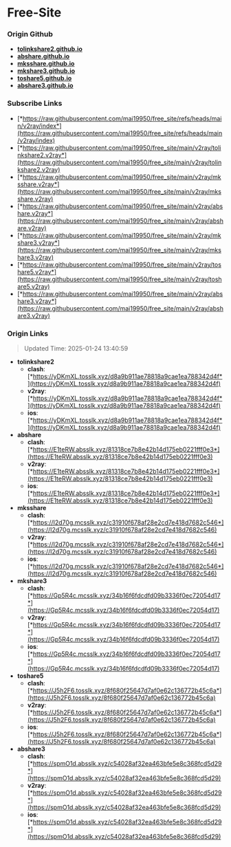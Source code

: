 # Free-Site

### Origin Github

- [**tolinkshare2.github.io**](https://github.com/tolinkshare2/tolinkshare2.github.io)
- [**abshare.github.io**](https://github.com/abshare/abshare.github.io)
- [**mksshare.github.io**](https://github.com/mksshare/mksshare.github.io)
- [**mkshare3.github.io**](https://github.com/mkshare3/mkshare3.github.io)
- [**toshare5.github.io**](https://github.com/toshare5/toshare5.github.io)
- [**abshare3.github.io**](https://github.com/abshare3/abshare3.github.io)

### Subscribe Links

- [*https://raw.githubusercontent.com/mai19950/free_site/refs/heads/main/v2ray/index*](https://raw.githubusercontent.com/mai19950/free_site/refs/heads/main/v2ray/index)
- [*https://raw.githubusercontent.com/mai19950/free_site/main/v2ray/tolinkshare2.v2ray*](https://raw.githubusercontent.com/mai19950/free_site/main/v2ray/tolinkshare2.v2ray)
- [*https://raw.githubusercontent.com/mai19950/free_site/main/v2ray/mksshare.v2ray*](https://raw.githubusercontent.com/mai19950/free_site/main/v2ray/mksshare.v2ray)
- [*https://raw.githubusercontent.com/mai19950/free_site/main/v2ray/abshare.v2ray*](https://raw.githubusercontent.com/mai19950/free_site/main/v2ray/abshare.v2ray)
- [*https://raw.githubusercontent.com/mai19950/free_site/main/v2ray/mkshare3.v2ray*](https://raw.githubusercontent.com/mai19950/free_site/main/v2ray/mkshare3.v2ray)
- [*https://raw.githubusercontent.com/mai19950/free_site/main/v2ray/toshare5.v2ray*](https://raw.githubusercontent.com/mai19950/free_site/main/v2ray/toshare5.v2ray)
- [*https://raw.githubusercontent.com/mai19950/free_site/main/v2ray/abshare3.v2ray*](https://raw.githubusercontent.com/mai19950/free_site/main/v2ray/abshare3.v2ray)

### Origin Links

> Updated Time: 2025-01-24 13:40:59

- **tolinkshare2**
  - **clash**: [*https://yDKmXL.tosslk.xyz/d8a9b911ae78818a9cae1ea788342d4f*](https://yDKmXL.tosslk.xyz/d8a9b911ae78818a9cae1ea788342d4f)
  - **v2ray**: [*https://yDKmXL.tosslk.xyz/d8a9b911ae78818a9cae1ea788342d4f*](https://yDKmXL.tosslk.xyz/d8a9b911ae78818a9cae1ea788342d4f)
  - **ios**: [*https://yDKmXL.tosslk.xyz/d8a9b911ae78818a9cae1ea788342d4f*](https://yDKmXL.tosslk.xyz/d8a9b911ae78818a9cae1ea788342d4f)
- **abshare**
  - **clash**: [*https://E1teRW.absslk.xyz/81318ce7b8e42b14d175eb0221fff0e3*](https://E1teRW.absslk.xyz/81318ce7b8e42b14d175eb0221fff0e3)
  - **v2ray**: [*https://E1teRW.absslk.xyz/81318ce7b8e42b14d175eb0221fff0e3*](https://E1teRW.absslk.xyz/81318ce7b8e42b14d175eb0221fff0e3)
  - **ios**: [*https://E1teRW.absslk.xyz/81318ce7b8e42b14d175eb0221fff0e3*](https://E1teRW.absslk.xyz/81318ce7b8e42b14d175eb0221fff0e3)
- **mksshare**
  - **clash**: [*https://I2d70g.mcsslk.xyz/c31910f678af28e2cd7e418d7682c546*](https://I2d70g.mcsslk.xyz/c31910f678af28e2cd7e418d7682c546)
  - **v2ray**: [*https://I2d70g.mcsslk.xyz/c31910f678af28e2cd7e418d7682c546*](https://I2d70g.mcsslk.xyz/c31910f678af28e2cd7e418d7682c546)
  - **ios**: [*https://I2d70g.mcsslk.xyz/c31910f678af28e2cd7e418d7682c546*](https://I2d70g.mcsslk.xyz/c31910f678af28e2cd7e418d7682c546)
- **mkshare3**
  - **clash**: [*https://Gp5R4c.mcsslk.xyz/34b16f6fdcdfd09b3336f0ec72054d17*](https://Gp5R4c.mcsslk.xyz/34b16f6fdcdfd09b3336f0ec72054d17)
  - **v2ray**: [*https://Gp5R4c.mcsslk.xyz/34b16f6fdcdfd09b3336f0ec72054d17*](https://Gp5R4c.mcsslk.xyz/34b16f6fdcdfd09b3336f0ec72054d17)
  - **ios**: [*https://Gp5R4c.mcsslk.xyz/34b16f6fdcdfd09b3336f0ec72054d17*](https://Gp5R4c.mcsslk.xyz/34b16f6fdcdfd09b3336f0ec72054d17)
- **toshare5**
  - **clash**: [*https://J5h2F6.tosslk.xyz/8f680f25647d7af0e62c136772b45c6a*](https://J5h2F6.tosslk.xyz/8f680f25647d7af0e62c136772b45c6a)
  - **v2ray**: [*https://J5h2F6.tosslk.xyz/8f680f25647d7af0e62c136772b45c6a*](https://J5h2F6.tosslk.xyz/8f680f25647d7af0e62c136772b45c6a)
  - **ios**: [*https://J5h2F6.tosslk.xyz/8f680f25647d7af0e62c136772b45c6a*](https://J5h2F6.tosslk.xyz/8f680f25647d7af0e62c136772b45c6a)
- **abshare3**
  - **clash**: [*https://spmO1d.absslk.xyz/c54028af32ea463bfe5e8c368fcd5d29*](https://spmO1d.absslk.xyz/c54028af32ea463bfe5e8c368fcd5d29)
  - **v2ray**: [*https://spmO1d.absslk.xyz/c54028af32ea463bfe5e8c368fcd5d29*](https://spmO1d.absslk.xyz/c54028af32ea463bfe5e8c368fcd5d29)
  - **ios**: [*https://spmO1d.absslk.xyz/c54028af32ea463bfe5e8c368fcd5d29*](https://spmO1d.absslk.xyz/c54028af32ea463bfe5e8c368fcd5d29)
